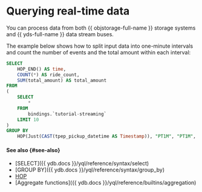 
# Querying real-time data

You can process data from both {{ objstorage-full-name }} storage systems and {{ yds-full-name }} data stream buses.

The example below shows how to split input data into one-minute intervals and count the number of events and the total amount within each interval:

```sql
SELECT
    HOP_END() AS time,
    COUNT(*) AS ride_count,
    SUM(total_amount) AS total_amount
FROM
(
    SELECT
        *
    FROM
        bindings.`tutorial-streaming`
    LIMIT 10
)
GROUP BY
    HOP(Just(CAST(tpep_pickup_datetime AS Timestamp)), "PT1M", "PT1M", "PT1M");
```

#### See also {#see-also}

* [SELECT]({{ ydb.docs }}/yql/reference/syntax/select)
* [GROUP BY]({{ ydb.docs }}/yql/reference/syntax/group_by)
* [HOP](../concepts/stream-processing-windows.md)
* [Aggregate functions]({{ ydb.docs }}/yql/reference/builtins/aggregation)
